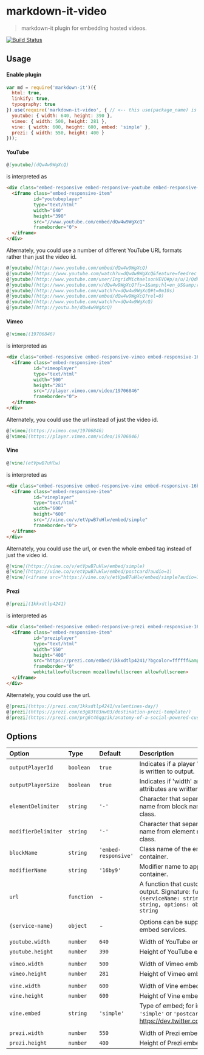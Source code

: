 # markdown-it-video

> markdown-it plugin for embedding hosted videos.

[![Build Status](https://travis-ci.org/brianjgeiger/markdown-it-video.svg?branch=master)](https://travis-ci.org/brianjgeiger/markdown-it-video)

## Usage

#### Enable plugin

```js
var md = require('markdown-it')({
  html: true,
  linkify: true,
  typography: true
}).use(require('markdown-it-video', { // <-- this use(package_name) is required
  youtube: { width: 640, height: 390 },
  vimeo: { width: 500, height: 281 },
  vine: { width: 600, height: 600, embed: 'simple' },
  prezi: { width: 550, height: 400 }
}));
```

#### YouTube

```md
@[youtube](dQw4w9WgXcQ)
```

is interpreted as

```html
<div class="embed-responsive embed-responsive-youtube embed-responsive-16by9">
  <iframe class="embed-responsive-item"
          id="youtubeplayer"
          type="text/html"
          width="640"
          height="390"
          src="//www.youtube.com/embed/dQw4w9WgXcQ"
          frameborder="0">
  </iframe>
</div>
```

Alternately, you could use a number of different YouTube URL formats rather than just the video id.

```md
@[youtube](http://www.youtube.com/embed/dQw4w9WgXcQ)
@[youtube](https://www.youtube.com/watch?v=dQw4w9WgXcQ&feature=feedrec_centerforopenscience_index)
@[youtube](http://www.youtube.com/user/IngridMichaelsonVEVO#p/a/u/1/QdK8U-VIH_o)
@[youtube](http://www.youtube.com/v/dQw4w9WgXcQ?fs=1&amp;hl=en_US&amp;rel=0)
@[youtube](http://www.youtube.com/watch?v=dQw4w9WgXcQ#t=0m10s)
@[youtube](http://www.youtube.com/embed/dQw4w9WgXcQ?rel=0)
@[youtube](http://www.youtube.com/watch?v=dQw4w9WgXcQ)
@[youtube](http://youtu.be/dQw4w9WgXcQ)
```

#### Vimeo

```md
@[vimeo](19706846)
```

is interpreted as

```html
<div class="embed-responsive embed-responsive-vimeo embed-responsive-16by9">
  <iframe class="embed-responsive-item"
          id="vimeoplayer"
          type="text/html"
          width="500"
          height="281"
          src="//player.vimeo.com/video/19706846"
          frameborder="0">
  </iframe>
</div>
```

Alternately, you could use the url instead of just the video id.

```md
@[vimeo](https://vimeo.com/19706846)
@[vimeo](https://player.vimeo.com/video/19706846)
```

#### Vine

```md
@[vine](etVpwB7uHlw)
```

is interpreted as

```html
<div class="embed-responsive embed-responsive-vine embed-responsive-16by9">
  <iframe class="embed-responsive-item"
          id="vineplayer"
          type="text/html"
          width="600"
          height="600"
          src="//vine.co/v/etVpwB7uHlw/embed/simple"
          frameborder="0">
  </iframe>
</div>
```

Alternately, you could use the url, or even the whole embed tag instead of just the video id.

```md
@[vine](https://vine.co/v/etVpwB7uHlw/embed/simple)
@[vine](https://vine.co/v/etVpwB7uHlw/embed/postcard?audio=1)
@[vine](<iframe src="https://vine.co/v/etVpwB7uHlw/embed/simple?audio=1" width="600" height="600" frameborder="0"></iframe><script src="https://platform.vine.co/static/scripts/embed.js"></script>)
```

#### Prezi

```md
@[prezi](1kkxdtlp4241)
```

is interpreted as 

```html
<div class="embed-responsive embed-responsive-prezi embed-responsive-16by9">
  <iframe class="embed-responsive-item"
          id="preziplayer"
          type="text/html"
          width="550"
          height="400"
          src="https://prezi.com/embed/1kkxdtlp4241/?bgcolor=ffffff&amp;lock_to_path=0&amp;autoplay=0&amp;autohide_ctrls=0&amp;landing_data=bHVZZmNaNDBIWnNjdEVENDRhZDFNZGNIUE43MHdLNWpsdFJLb2ZHanI5N1lQVHkxSHFxazZ0UUNCRHloSXZROHh3PT0&amp;landing_sign=1kD6c0N6aYpMUS0wxnQjxzSqZlEB8qNFdxtdjYhwSuI"
          frameborder="0"
          webkitallowfullscreen mozallowfullscreen allowfullscreen>
  </iframe>
</div>
```

Alternately, you could use the url.

```md
@[prezi](https://prezi.com/1kkxdtlp4241/valentines-day/)
@[prezi](https://prezi.com/e3g83t83nw03/destination-prezi-template/)
@[prezi](https://prezi.com/prg6t46qgzik/anatomy-of-a-social-powered-customer-service-win/)
```

## Options

Option              | Type       | Default              | Description
:-------------------|:-----------|:---------------------|:----------------------------------------------------------------------------------------------------------------------------
`outputPlayerId`    | `boolean`  | `true`               | Indicates if a player 'id' attribute is written to output.
`outputPlayerSize`  | `boolean`  | `true`               | Indicates if 'width' and 'height' attributes are written to output.
`elementDelimiter`  | `string`   | `'-'`                | Character that separates element name from block name in CSS class.
`modifierDelimiter` | `string`   | `'-'`                | Character that separates modifier name from element name in CSS class.
`blockName`         | `string`   | `'embed-responsive'` | Class name of the embed container.
`modifierName`      | `string`   | `'16by9'`            | Modifier name to apply to embed container.
`url`               | `function` | -                    | A function that customizes url output. Signature: `function (serviceName: string, videoID: string, options: object): string`
                    |            |                      |
`{service-name}`    | `object`   | -                    | Options can be supplied to embed services. 
                    |            |                      |
`youtube.width`     | `number`   | `640`                | Width of YouTube embed.
`youtube.height`    | `number`   | `390`                | Height of YouTube embed.
                    |            |                      |
`vimeo.width`       | `number`   | `500`                | Width of Vimeo embed.
`vimeo.height`      | `number`   | `281`                | Height of Vimeo embed.
                    |            |                      |
`vine.width`        | `number`   | `600`                | Width of Vine embed.
`vine.height`       | `number`   | `600`                | Height of Vine embed.
`vine.embed`        | `string`   | `'simple'`           | Type of embed; for instance, `'simple'` or `'postcard'` (see https://dev.twitter.com/web/vine).
                    |            |                      |
`prezi.width`       | `number`   | `550`                | Width of Prezi embed.
`prezi.height`      | `number`   | `400`                | Height of Prezi embed.
